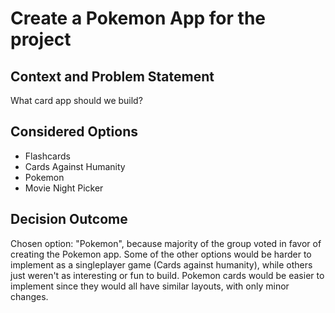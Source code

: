 # Create a Pokemon App for the project

## Context and Problem Statement

What card app should we build? 

## Considered Options

* Flashcards
* Cards Against Humanity
* Pokemon
* Movie Night Picker

## Decision Outcome

Chosen option: "Pokemon", because majority of the group voted in favor of creating the Pokemon app. Some of the other options would be harder to implement as a singleplayer game (Cards against humanity), while others just weren't as interesting or fun to build. Pokemon cards would be easier to implement since they would all have similar layouts, with only minor changes.